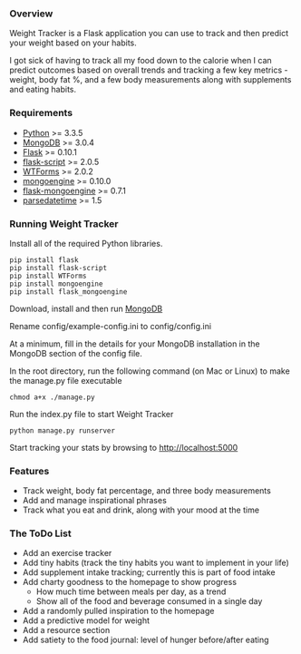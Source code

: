 ### Overview

Weight Tracker is a Flask application you can use to track and then predict your weight based on your habits.

I got sick of having to track all my food down to the calorie when I can predict outcomes based on overall trends and tracking a few key metrics - weight, body fat %, and a few body measurements along with supplements and eating habits.


### Requirements

* [Python](http://continuum.io/downloads) >= 3.3.5
* [MongoDB](https://www.mongodb.org/) >= 3.0.4
* [Flask](http://flask.pocoo.org/) >= 0.10.1
* [flask-script](https://github.com/smurfix/flask-script) >= 2.0.5
* [WTForms](https://github.com/wtforms/wtforms) >= 2.0.2
* [mongoengine](http://mongoengine.org/) >= 0.10.0
* [flask-mongoengine](https://github.com/MongoEngine/flask-mongoengine) >= 0.7.1
* [parsedatetime](https://github.com/bear/parsedatetime) >= 1.5


### Running Weight Tracker

Install all of the required Python libraries.

    pip install flask
    pip install flask-script
    pip install WTForms
    pip install mongoengine
    pip install flask_mongoengine

Download, install and then run [MongoDB](https://www.mongodb.org/)

Rename config/example-config.ini to config/config.ini

At a minimum, fill in the details for your MongoDB installation in the MongoDB section of the config file.

In the root directory, run the following command (on Mac or Linux) to make the manage.py file executable
  
    chmod a+x ./manage.py

Run the index.py file to start Weight Tracker

    python manage.py runserver

Start tracking your stats by browsing to [http://localhost:5000](http://localhost:5000)

### Features

* Track weight, body fat percentage, and three body measurements
* Add and manage inspirational phrases
* Track what you eat and drink, along with your mood at the time


### The ToDo List

* Add an exercise tracker
* Add tiny habits (track the tiny habits you want to implement in your life)
* Add supplement intake tracking; currently this is part of food intake
* Add charty goodness to the homepage to show progress
  * How much time between meals per day, as a trend
  * Show all of the food and beverage consumed in a single day
* Add a randomly pulled inspiration to the homepage
* Add a predictive model for weight
* Add a resource section
* Add satiety to the food journal: level of hunger before/after eating
